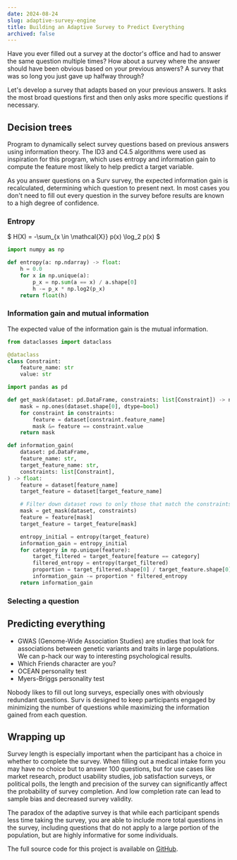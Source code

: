 ```yaml
---
date: 2024-08-24
slug: adaptive-survey-engine
title: Building an Adaptive Survey to Predict Everything
archived: false
---
```


Have you ever filled out a survey at the doctor's office and had to answer the same question multiple times? How about a survey where the answer should have been obvious based on your previous answers? A survey that was so long you just gave up halfway through?

Let's develop a survey that adapts based on your previous answers. It asks the most broad questions first and then only asks more specific questions if necessary.

## Decision trees

Program to dynamically select survey questions based on previous answers using information theory. The ID3 and C4.5 algorithms were used as inspiration for this program, which uses entropy and information gain to compute the feature most likely to help predict a target variable.

As you answer questions on a Surv survey, the expected information gain is recalculated, determining which question to present next. In most cases you don't need to fill out every question in the survey before results are known to a high degree of confidence.

### Entropy

<!-- prettier-ignore -->
$ H(X) = -\sum_{x \in \mathcal{X}} p(x) \log_2 p(x) $

```python
import numpy as np

def entropy(a: np.ndarray) -> float:
    h = 0.0
    for x in np.unique(a):
        p_x = np.sum(a == x) / a.shape[0]
        h -= p_x * np.log2(p_x)
    return float(h)
```

### Information gain and mutual information

The expected value of the information gain is the mutual information.

```python
from dataclasses import dataclass

@dataclass
class Constraint:
    feature_name: str
    value: str
```

```python
import pandas as pd

def get_mask(dataset: pd.DataFrame, constraints: list[Constraint]) -> np.ndarray:
    mask = np.ones(dataset.shape[0], dtype=bool)
    for constraint in constraints:
        feature = dataset[constraint.feature_name]
        mask &= feature == constraint.value
    return mask

def information_gain(
    dataset: pd.DataFrame,
    feature_name: str,
    target_feature_name: str,
    constraints: list[Constraint],
) -> float:
    feature = dataset[feature_name]
    target_feature = dataset[target_feature_name]

    # Filter down dataset rows to only those that match the constraints.
    mask = get_mask(dataset, constraints)
    feature = feature[mask]
    target_feature = target_feature[mask]

    entropy_initial = entropy(target_feature)
    information_gain = entropy_initial
    for category in np.unique(feature):
        target_filtered = target_feature[feature == category]
        filtered_entropy = entropy(target_filtered)
        proportion = target_filtered.shape[0] / target_feature.shape[0]
        information_gain -= proportion * filtered_entropy
    return information_gain
```

### Selecting a question

## Predicting everything

- GWAS (Genome-Wide Association Studies) are studies that look for associations between genetic variants and traits in large populations. We can p-hack our way to interesting psychological results.
- Which Friends character are you?
- OCEAN personality test
- Myers-Briggs personality test

Nobody likes to fill out long surveys, especially ones with obviously redundant questions. Surv is designed to keep participants engaged by minimizing the number of questions while maximizing the information gained from each question.

## Wrapping up

Survey length is especially important when the participant has a choice in whether to complete the survey. When filling out a medical intake form you may have no choice but to answer 100 questions, but for use cases like market research, product usability studies, job satisfaction surveys, or political polls, the length and precision of the survey can significantly affect the probability of survey completion. And low completion rate can lead to sample bias and decreased survey validity.

The paradox of the adaptive survey is that while each participant spends less time taking the survey, you are able to include more total questions in the survey, including questions that do not apply to a large portion of the population, but are highly informative for some individuals.

The full source code for this project is available on <a href="https://github.com/gregorybchris/surv" target="_blank">GitHub</a>.
